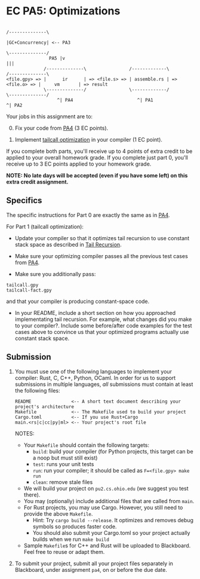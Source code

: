 # EC PA5: Optimizations

```
                                                                             /--------------\
                                                                             |GC+Concurrency| <-- PA3
                                                                             \--------------/
                PA5 |v                                                                |||
              /--------------\                /-------------\                /--------------\
<file.gpy> => |      ir      | => <file.s> => | assemble.rs | => <file.o> => |     vm       | => result
              \--------------/                \-------------/                \--------------/
                   ^| PA4                        ^| PA1                             ^| PA2
```

Your jobs in this assignment are to: 

0. Fix your code from [PA4](4.md) (3 EC points).

1. Implement [tailcall optimization](../doc/tail-recursion.md) in your compiler (1 EC point).

If you complete both parts, you'll receive up to 4 points of extra credit to be applied to your overall homework grade. If you complete just part 0, you'll receive up to 3 EC points applied to your homework grade.

**NOTE: No late days will be accepted (even if you have some left) on this extra credit assignment.**

## Specifics

The specific instructions for Part 0 are exactly the same as in [PA4](4.md).

For Part 1 (tailcall optimization): 

* Update your compiler so that it optimizes tail recursion to use constant stack space as described in [Tail Recursion](../doc/tail-recursion.md).

* Make sure your optimizing compiler passes all the previous test cases from [PA4](4.md).

* Make sure you additionally pass: 

```
tailcall.gpy
tailcall-fact.gpy
```

and that your compiler is producing constant-space code.

* In your README, include a short section on how you approached implementating tail recursion. For example, what changes did you make to your compiler?. Include some before/after code examples for the test cases above to convince us that your optimized programs actually use constant stack space.

## Submission

1. You must use one of the following languages to implement your compiler: Rust, C, C++, Python, OCaml. In order for us to support submissions in multiple languages, *all* submissions must contain at least the following files:
   
   ```
   README               <-- A short text document describing your project's architecture
   Makefile             <-- The Makefile used to build your project
   Cargo.toml           <-- If you use Rust+Cargo
   main.<rs|c|cc|py|ml> <-- Your project's root file
   ```
   
   NOTES:
   * Your `Makefile` should contain the following targets:
      - `build`: build your compiler (for Python projects, this target can be a noop but must still exist)
      - `test`: runs your unit tests
      - `run`: run your compiler; it should be called as `F=<file.gpy> make run`
      - `clean`: remove stale files
   * We will build your project on `pu2.cs.ohio.edu` (we suggest you test there).
   * You may (optionally) include additional files that are called from `main`.
   * For Rust projects, you may use Cargo. However, you still need to provide the above `Makefile`.
      - Hint: Try `cargo build --release`. It optimizes and removes debug symbols so produces faster code.
      - You should also submit your Cargo.toml so your project actually builds when we run `make build`
   * Sample `Makefile`s for C++ and Rust will be uploaded to Blackboard. Feel free to reuse or adapt them.
   
 2. To submit your project, submit all your project files separately in Blackboard, under assignment `pa4`, on or before the due date.
